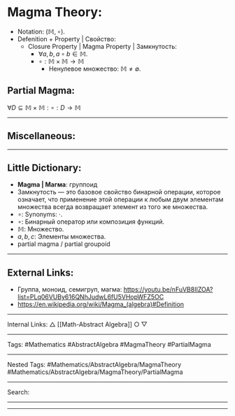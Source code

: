 # Magma Theory:
- Notation: $(\mathbb{M}, \circ)$.
- Defenition + Property | Свойство:
	- Сlosure Property | Magma Property | Замкнутость:
		- $\forall {a, b, a \circ b} \in \mathbb{M}$.
		- $\circ: \mathbb{M} \times \mathbb{M} \to \mathbb{M}$
			- Ненулевое множество: $\mathbb{M} \neq \emptyset$.
## Partial Magma:
$\forall D \subseteq \mathbb{M} \times \mathbb{M}: \circ: D \to \mathbb{M}$
***
## Miscellaneous:
***
## Little Dictionary:
- **Magma | Магма**: группоид
- Замкнутость — это базовое свойство бинарной операции, которое означает, что применение этой операции к любым двум элементам множества всегда возвращает элемент из того же множества.
- $\circ$: Synonyms: $\cdot$.
- $\circ$: Бинарный оператор или композиция функций.
- $\mathbb{M}$: Множество.
- $a, b, c$: Элементы множества.
- partial magma / partial groupoid 
***
## External Links:
- Группа, моноид, семигруп, магма: https://youtu.be/nFuVB8IIZOA?list=PLq06VUBy616QNhJudwL6fU5VHopWFZ5OC
- https://en.wikipedia.org/wiki/Magma_(algebra)#Definition
***
Internal Links:
$\bigtriangleup$ [[Math-Abstract Algebra]]
$\bigcirc$
$\bigtriangledown$
***
Tags: #Mathematics #AbstractAlgebra #MagmaTheory #PartialMagma
***
Nested Tags: #Mathematics/AbstractAlgebra/MagmaTheory #Mathematics/AbstractAlgebra/MagmaTheory/PartialMagma
***
Search:
***
***
